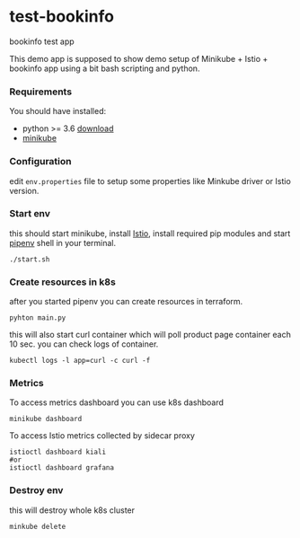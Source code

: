 # test-bookinfo
bookinfo test app  

This demo app  is supposed to show demo setup of Minikube + Istio + bookinfo app using a bit bash scripting and python.

### Requirements
You should have installed:
* python >= 3.6 [download](https://www.python.org/downloads/)
* [minikube](https://kubernetes.io/docs/tasks/tools/install-minikube/)
### Configuration
edit `env.properties` file to setup some properties like Minkube driver or Istio version.

### Start env
this should start minikube, install [Istio](https://istio.io/latest/docs/), install required pip modules and start [pipenv](https://github.com/pypa/pipenv) shell in your terminal.
```
./start.sh
```
### Create resources in k8s
after you started pipenv you can create resources in terraform. 
```
pyhton main.py
```
this will also start curl container which will poll product page container each 10 sec.
you can check logs of container.
```
kubectl logs -l app=curl -c curl -f
```
### Metrics
To access metrics dashboard you can use k8s dashboard
```
minikube dashboard
```
To access Istio metrics collected by sidecar proxy
```
istioctl dashboard kiali
#or
istioctl dashboard grafana
```

### Destroy env
this will destroy whole k8s cluster
```
minkube delete
```

